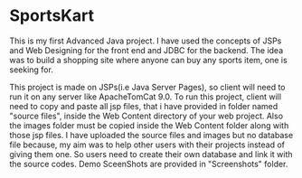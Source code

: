 # SportsKart
This is my first Advanced Java project. I have used the concepts of JSPs and Web Designing for the front end and JDBC for the backend. The idea was to build a shopping site where anyone can buy any sports item, one is seeking for.

This project is made on JSPs(i.e Java Server Pages), so client will need to run it on any server like ApacheTomCat 9.0.
To run this project, client will need to copy and paste all jsp files, that i have provided in folder named "source files", inside the Web Content directory of your web project. Also the images folder must be copied inside the Web Content folder along with those jsp files.
I have uploaded the source files and images but no database file because, my aim was to help other users with their projects instead of giving them one. So users need to create their own database and link it with the source codes.
Demo SceenShots are provided in "Screenshots" folder.
